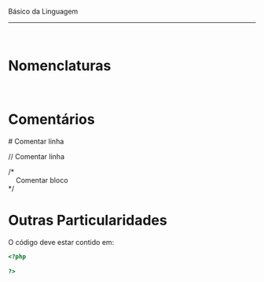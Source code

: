 Básico da Linguagem
***
<br/>
 
# Nomenclaturas

<br/>

# Comentários

\# Comentar linha

// Comentar linha

/*  
 &nbsp; &nbsp; Comentar bloco  
*/

# Outras Particularidades

O código deve estar contido em:

```php
<?php
    
?>
```